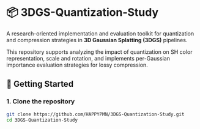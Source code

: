 # 📦 3DGS-Quantization-Study

A research-oriented implementation and evaluation toolkit for quantization and compression strategies in **3D Gaussian Splatting (3DGS)** pipelines.

This repository supports analyzing the impact of quantization on SH color representation, scale and rotation, and implements per-Gaussian importance evaluation strategies for lossy compression.

## 🚀 Getting Started

### 1. Clone the repository

```bash
git clone https://github.com/HAPPYPMN/3DGS-Quantization-Study.git
cd 3DGS-Quantization-Study
